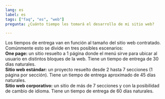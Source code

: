 ```yaml
---
lang: es
label: es
tags: ["faq", "es", "web"]
pregunta: ¿Cuánto tiempo les tomará el desarrollo de mi sitio web?

---
```


Los tiempos de entrega van en función al tamaño del sitio web contratado. Comúnmente esto se divide en tres posibles escenarios:  
**One page:** un sitio resuelto a 1 página donde el menú sirve para ubicar al usuario en distintos bloques de la web. Tiene un tiempo de entrega de 30 días naturales.  
**Sitio web estándar:** un proyecto resuelto desde 2 hasta 7 secciones (1 página por sección). Tiene un tiempo de entrega aproximado de 45 días naturales.  
**Sitio web corporativo:** un sitio de más de 7 secciones y con la posibilidad de cambio de idioma. Tiene un tiempo de entrega de 60 días naturales.